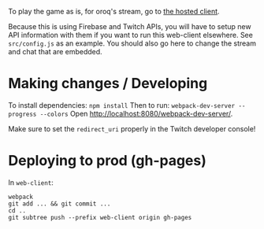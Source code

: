 To play the game as is, for oroq's stream, go to [the hosted client](https://tmsherman.github.io/ParliamentGame/).

Because this is using Firebase and Twitch APIs, you will have to setup new API information with them if you want to run this web-client elsewhere. See `src/config.js` as an example. You should also go here to change the stream and chat that are embedded.

Making changes / Developing
===========================
To install dependencies: `npm install`
Then to run: `webpack-dev-server --progress --colors`
Open [http://localhost:8080/webpack-dev-server/](http://localhost:8080/webpack-dev-server/).

Make sure to set the `redirect_uri` properly in the Twitch developer console!

Deploying to prod (gh-pages)
============================
In `web-client`:
```
webpack
git add ... && git commit ...
cd ..
git subtree push --prefix web-client origin gh-pages
```